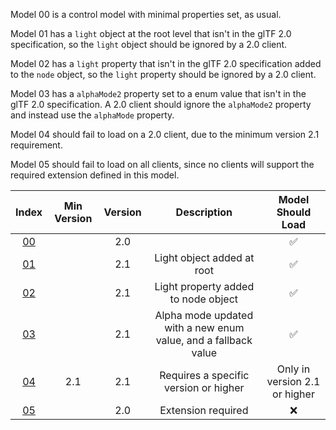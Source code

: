Model 00 is a control model with minimal properties set, as usual.  

Model 01 has a `light` object at the root level that isn't in the glTF 2.0 specification,
so the `light` object should be ignored by a 2.0 client.  

Model 02 has a `light` property that isn't in the glTF 2.0 specification added to the `node` object,
so the `light` property should be ignored by a 2.0 client.  

Model 03 has a `alphaMode2` property set to a enum value that isn't in the glTF 2.0 specification.
A 2.0 client should ignore the `alphaMode2` property and instead use the `alphaMode` property.  

Model 04 should fail to load on a 2.0 client, due to the minimum version 2.1 requirement.  

Model 05 should fail to load on all clients, since no clients will support the required extension defined in this model.  


Index | Min Version | Version | Description | Model Should Load
:---: | :---: | :---: | :---: | :---:
[00](./Compatibility_0.gltf) |   | 2.0 |   | :white_check_mark:
[01](./Compatibility_1.gltf) |   | 2.1 | Light object added at root | :white_check_mark:
[02](./Compatibility_2.gltf) |   | 2.1 | Light property added to node object | :white_check_mark:
[03](./Compatibility_3.gltf) |   | 2.1 | Alpha mode updated with a new enum value, and a fallback value | :white_check_mark:
[04](./Compatibility_4.gltf) | 2.1 | 2.1 | Requires a specific version or higher | Only in version 2.1 or higher
[05](./Compatibility_5.gltf) |   | 2.0 | Extension required | :x:

